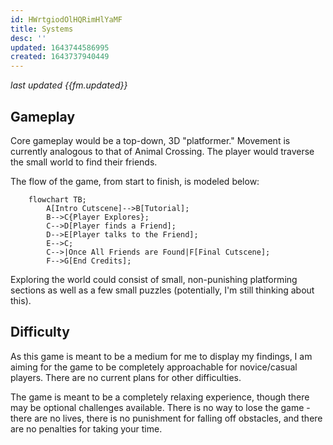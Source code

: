 ```yaml
---
id: HWrtgiodOlHQRimHlYaMF
title: Systems
desc: ''
updated: 1643744586995
created: 1643737940449
---
```

*last updated {{fm.updated}}*

## Gameplay

Core gameplay would be a top-down, 3D "platformer." Movement is currently analogous to that of Animal Crossing. The player would traverse the small world to find their friends.


The flow of the game, from start to finish, is modeled below:
```mermaid
    flowchart TB;
        A[Intro Cutscene]-->B[Tutorial];
        B-->C{Player Explores};
        C-->D[Player finds a Friend];
        D-->E[Player talks to the Friend];
        E-->C;
        C-->|Once All Friends are Found|F[Final Cutscene];
        F-->G[End Credits];     
```

Exploring the world could consist of small, non-punishing platforming sections as well as a few small puzzles (potentially, I'm still thinking about this).

## Difficulty

As this game is meant to be a medium for me to display my findings, I am aiming for the game to be completely approachable for novice/casual players. There are no current plans for other difficulties.

The game is meant to be a completely relaxing experience, though there may be optional challenges available. There is no way to lose the game - there are no lives, there is no punishment for falling off obstacles, and there are no penalties for taking your time.
